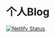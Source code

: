# 个人Blog
[![Netlify Status](https://api.netlify.com/api/v1/badges/c5880a39-bdf6-45d2-819d-9536e1c4ecc7/deploy-status)](https://app.netlify.com/sites/hongdoulc/deploys)